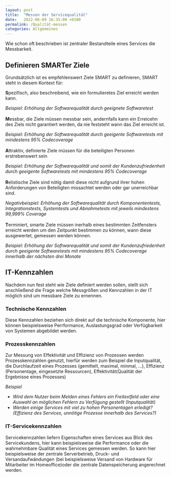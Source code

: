 ```yaml
---
layout: post
title:  "Messen der Servicequalität"
date:   2022-06-09 16:35:00 +0100
permalink: /Qualität-messen
categories: Allgemeines
---
```


Wie schon oft beschrieben ist zentraler Bestandteile eines Services die Messbarkeit. 

## Definieren SMARTer Ziele
Grundsätzlich ist es empfehlenswert Ziele SMART zu definieren, SMART steht in diesem Kontext für:

<b>S</b>pezifisch, also beschreibend, wie ein formulieretes Ziel erreicht werden kann. 

*Beispiel: Erhöhung der Softwarequalität durch geeignete Softwaretest*
<br><br>
<b>M</b>essbar, die Ziele müssen messbar sein, andernfalls kann ein Erreicehn des Ziels nicht garantiert werden, da nie feststeht wann das Ziel erreicht ist.

*Beispiel: Erhöhung der Softwarequalität durch geeigente Softwaretests mit mindestens 95% Codecoverage*
<br><br>
<b>A</b>ttraktiv, definierte Ziele müssen für die beteiligten Personen erstrebenswert sein

*Beispiel: Erhöhung der Softwarequalität und somit der Kundenzufriedenheit durch geeigente Softwaretests mit mindestens 95% Codecoverage*
<br><br>
<b>R</b>elistische Ziele sind nötig damit diese  nicht aufgrund ihrer hohen Anforderungen von Beteiligten missachtet werden oder gar unerreichbar sind.

*Negativbeispiel: Erhöhung der Softwarequalität durch Komponententests, Integrationstests, Systemtests und Abnahmetests mit jeweils mindestens 99,999% Coverage*
<br><br>
<b>T</b>erminiert, smarte Ziele müssen inerhalb eines bestimmten Zeitfensters erreicht werden um den Zeitpunkt bestimmen zu können, wann diese ausgewertet, gemessen werden können. 

*Beispiel: Erhöhung der Softwarequalität und somit der Kundenzufriedenheit durch geeigente Softwaretests mit mindestens 95% Codecoverage innerhalb der nächsten drei Monate*

## IT-Kennzahlen
Nachdem nun fest steht wie Ziele definiert werden sollen, stellt sich anschließend die Frage welche Messgrößen und Kennzahlen in der IT möglich sind um messbare Ziele zu ernennen. 

### Technische Kennzahlen 
Diese Kennzahlen beziehen sich direkt auf die technische Komponente, hier können beispielsweise Perrformance, Auslastungsgrad oder Verfügbarkeit von Systemen abgebildet werden.

### Prozesskennzahlen 
Zur Messung von Effektivität und Effizienz von Prozessen werden Prozesskennzahlen genutzt, hierfür werden zum Beispiel die Inputqualität, die Durchlaufzeit eines Prozesses (gemittelt, maximal, minmal, ...), Effizienz (Personentage, eingesetzte Ressourcen), Effektivität(Qualität der Ergebnisse eines Prozesses)

*Beispiel*
- *Wird dem Nutzer beim Melden eines Fehlers        ein Freitextfeld oder eine Auswahl an möglichen Fehlern zu Verfügung gestellt (Inputqualität)*
- *Werden einige Services mit viel zu hohen Personentagen erledigt? (Effizienz des Services, unnötige Prozesse innerhalb des Services?)*

### IT-Servicekennzahlen
Servicekennzahlen liefern Eigenschaften eines Services aus Blick des Servicekundens, hier kann beispielsweise die Performance oder die wahrnehmbare Qualität eines Services gemessen werden. So kann hier beispielsweise der zentrale Serverbetrieb, Druck- und Versandaufwändungen (bei beispielsweise Versand von Hardware für Mitarbeiter im Homeoffice)oder die zentrale Datenspeicherung angerechnet werden. 